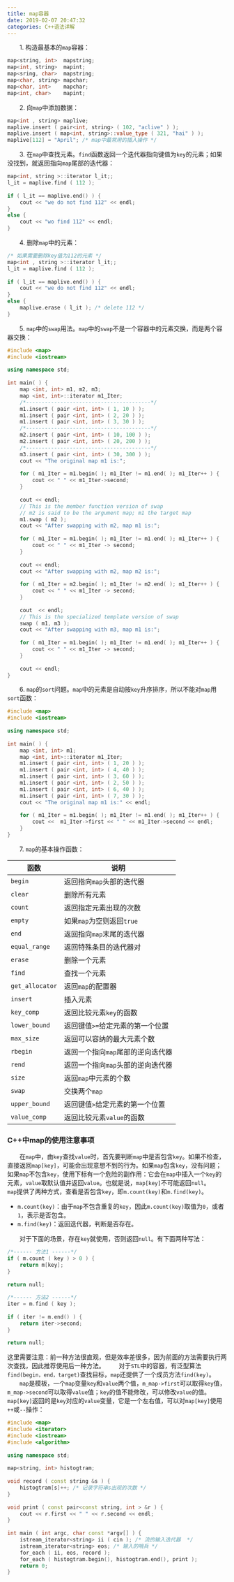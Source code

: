 ```yaml
---
title: map容器
date: 2019-02-07 20:47:32
categories: C++语法详解
---
```

&emsp;&emsp;1. 构造最基本的`map`容器：

``` cpp
map<string, int>  mapstring;
map<int, string>  mapint;
map<sring, char>  mapstring;
map<char, string> mapchar;
map<char, int>    mapchar;
map<int, char>    mapint;
```

&emsp;&emsp;2. 向`map`中添加数据：

``` cpp
map<int , string> maplive;
maplive.insert ( pair<int, string> ( 102, "aclive" ) );
maplive.insert ( map<int, string>::value_type ( 321, "hai" ) );
maplive[112] = "April"; /* map中最常用的插入操作 */
```

&emsp;&emsp;3. 在`map`中查找元素。`find`函数返回一个迭代器指向键值为`key`的元素；如果没找到，就返回指向`map`尾部的迭代器：

``` cpp
map<int, string >::iterator l_it;;
l_it = maplive.find ( 112 );
​
if ( l_it == maplive.end() ) {
    cout << "we do not find 112" << endl;
}
else {
    cout << "wo find 112" << endl;
}
```

&emsp;&emsp;4. 删除`map`中的元素：

``` cpp
/* 如果需要删除key值为112的元素 */
map<int , string >::iterator l_it;;
l_it = maplive.find ( 112 );
​
if ( l_it == maplive.end() ) {
    cout << "we do not find 112" << endl;
}
else {
    maplive.erase ( l_it ); /* delete 112 */
}
```

&emsp;&emsp;5. `map`中的`swap`用法。`map`中的`swap`不是一个容器中的元素交换，而是两个容器交换：

``` cpp
#include <map>
#include <iostream>
​
using namespace std;
​
int main( ) {
    map <int, int> m1, m2, m3;
    map <int, int>::iterator m1_Iter;
    /*----------------------------------------*/
    m1.insert ( pair <int, int> ( 1, 10 ) );
    m1.insert ( pair <int, int> ( 2, 20 ) );
    m1.insert ( pair <int, int> ( 3, 30 ) );
    /*----------------------------------------*/
    m2.insert ( pair <int, int> ( 10, 100 ) );
    m2.insert ( pair <int, int> ( 20, 200 ) );
    /*----------------------------------------*/
    m3.insert ( pair <int, int> ( 30, 300 ) );
    cout << "The original map m1 is:";
​
    for ( m1_Iter = m1.begin( ); m1_Iter != m1.end( ); m1_Iter++ ) {
        cout << " " << m1_Iter->second;
    }
​
    cout << endl;
    // This is the member function version of swap
    // m2 is said to be the argument map; m1 the target map
    m1.swap ( m2 );
    cout << "After swapping with m2, map m1 is:";
​
    for ( m1_Iter = m1.begin( ); m1_Iter != m1.end( ); m1_Iter++ ) {
        cout << " " << m1_Iter -> second;
    }
​
    cout << endl;
    cout << "After swapping with m2, map m2 is:";
​
    for ( m1_Iter = m2.begin( ); m1_Iter != m2.end( ); m1_Iter++ ) {
        cout << " " << m1_Iter -> second;
    }
​
    cout  << endl;
    // This is the specialized template version of swap
    swap ( m1, m3 );
    cout << "After swapping with m3, map m1 is:";
​
    for ( m1_Iter = m1.begin( ); m1_Iter != m1.end( ); m1_Iter++ ) {
        cout << " " << m1_Iter -> second;
    }
​
    cout << endl;
}
```

&emsp;&emsp;6. `map`的`sort`问题。`map`中的元素是自动按`key`升序排序，所以不能对`map`用`sort`函数：

``` cpp
#include <map>
#include <iostream>
​
using namespace std;
​
int main( ) {
    map <int, int> m1;
    map <int, int>::iterator m1_Iter;
    m1.insert ( pair <int, int> ( 1, 20 ) );
    m1.insert ( pair <int, int> ( 4, 40 ) );
    m1.insert ( pair <int, int> ( 3, 60 ) );
    m1.insert ( pair <int, int> ( 2, 50 ) );
    m1.insert ( pair <int, int> ( 6, 40 ) );
    m1.insert ( pair <int, int> ( 7, 30 ) );
    cout << "The original map m1 is:" << endl;
​
    for ( m1_Iter = m1.begin( ); m1_Iter != m1.end( ); m1_Iter++ ) {
        cout <<  m1_Iter->first << " " << m1_Iter->second << endl;
    }
}
```

&emsp;&emsp;7. `map`的基本操作函数：

函数            | 说明
----------------|-----
`begin`         | 返回指向`map`头部的迭代器
`clear`         | 删除所有元素
`count`         | 返回指定元素出现的次数
`empty`         | 如果`map`为空则返回`true`
`end`           | 返回指向`map`末尾的迭代器
`equal_range`   | 返回特殊条目的迭代器对
`erase`         | 删除一个元素
`find`          | 查找一个元素
`get_allocator` | 返回`map`的配置器
`insert`        | 插入元素
`key_comp`      | 返回比较元素`key`的函数
`lower_bound`   | 返回键值`>=`给定元素的第一个位置
`max_size`      | 返回可以容纳的最大元素个数
`rbegin`        | 返回一个指向`map`尾部的逆向迭代器
`rend`          | 返回一个指向`map`头部的逆向迭代器
`size`          | 返回`map`中元素的个数
`swap`          | 交换两个`map`
`upper_bound`   | 返回键值`>`给定元素的第一个位置
`value_comp`    | 返回比较元素`value`的函数

### C++中map的使用注意事项

&emsp;&emsp;在`map`中，由`key`查找`value`时，首先要判断`map`中是否包含`key`。如果不检查，直接返回`map[key]`，可能会出现意想不到的行为。如果`map`包含`key`，没有问题；如果`map`不包含`key`，使用下标有一个危险的副作用：它会在`map`中插入一个`key`的元素，`value`取默认值并返回`value`。也就是说，`map[key]`不可能返回`null`。
&emsp;&emsp;`map`提供了两种方式，查看是否包含`key`，即`m.count(key)`和`m.find(key)`。

- `m.count(key)`：由于`map`不包含重复的`key`，因此`m.count(key)`取值为`0`，或者`1`，表示是否包含。
- `m.find(key)`：返回迭代器，判断是否存在。

&emsp;&emsp;对于下面的场景，存在`key`就使用，否则返回`null`。有下面两种写法：

``` cpp
/*------ 方法1 ------*/
if ( m.count ( key ) > 0 ) {
    return m[key];
}
​
return null;
​
/*------ 方法2 ------*/
iter = m.find ( key );
​
if ( iter != m.end() ) {
    return iter->second;
}
​
return null;
```

这里需要注意：前一种方法很直观，但是效率差很多，因为前面的方法需要执行两次查找，因此推荐使用后一种方法。
&emsp;&emsp;对于`STL`中的容器，有泛型算法`find(begin，end，target)`查找目标，`map`还提供了一个成员方法`find(key)`。
&emsp;&emsp;`map`是模板，一个`map`变量`key`和`value`两个值，`m_map->first`可以取得`key`值，`m_map->second`可以取得`value`值；`key`的值不能修改，可以修改`value`的值。`map[key]`返回的是`key`对应的`value`变量，它是一个左右值，可以对`map[key]`使用`++`或`--`操作：

``` cpp
#include <map>
#include <iterator>
#include <iostream>
#include <algorithm>
​
using namespace std;
​
map<string, int> histogtram;
​
void record ( const string &s ) {
    histogtram[s]++; /* 记录字符串s出现的次数 */
}
​
void print ( const pair<const string, int > &r ) {
    cout << r.first << " " << r.second << endl;
}
​
int main ( int argc, char const *argv[] ) {
    istream_iterator<string> ii ( cin ); /* 流的输入迭代器  */
    istream_iterator<string> eos; /* 输入的哨兵 */
    for_each ( ii, eos, record );
    for_each ( histogtram.begin(), histogtram.end(), print );
    return 0;
}
```